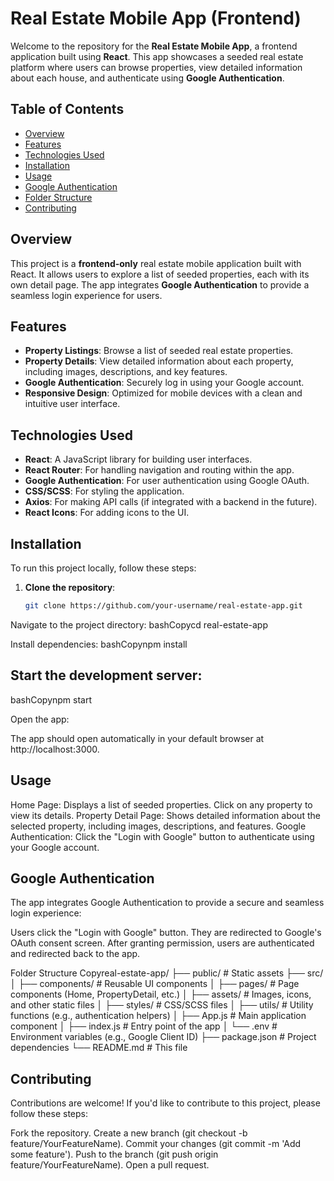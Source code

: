 # Real Estate Mobile App (Frontend)

Welcome to the repository for the **Real Estate Mobile App**, a frontend application built using **React**. This app showcases a seeded real estate platform where users can browse properties, view detailed information about each house, and authenticate using **Google Authentication**.

## Table of Contents

- [Overview](#overview)
- [Features](#features)
- [Technologies Used](#technologies-used)
- [Installation](#installation)
- [Usage](#usage)
- [Google Authentication](#google-authentication)
- [Folder Structure](#folder-structure)
- [Contributing](#contributing)

## Overview

This project is a **frontend-only** real estate mobile application built with React. It allows users to explore a list of seeded properties, each with its own detail page. The app integrates **Google Authentication** to provide a seamless login experience for users.

## Features

- **Property Listings**: Browse a list of seeded real estate properties.
- **Property Details**: View detailed information about each property, including images, descriptions, and key features.
- **Google Authentication**: Securely log in using your Google account.
- **Responsive Design**: Optimized for mobile devices with a clean and intuitive user interface.

## Technologies Used

- **React**: A JavaScript library for building user interfaces.
- **React Router**: For handling navigation and routing within the app.
- **Google Authentication**: For user authentication using Google OAuth.
- **CSS/SCSS**: For styling the application.
- **Axios**: For making API calls (if integrated with a backend in the future).
- **React Icons**: For adding icons to the UI.

## Installation

To run this project locally, follow these steps:

1. **Clone the repository**:
   ```bash
   git clone https://github.com/your-username/real-estate-app.git

Navigate to the project directory:
bashCopycd real-estate-app

Install dependencies:
bashCopynpm install


## Start the development server:
bashCopynpm start

Open the app:

The app should open automatically in your default browser at http://localhost:3000.



## Usage

Home Page: Displays a list of seeded properties. Click on any property to view its details.
Property Detail Page: Shows detailed information about the selected property, including images, descriptions, and features.
Google Authentication: Click the "Login with Google" button to authenticate using your Google account.

## Google Authentication
The app integrates Google Authentication to provide a secure and seamless login experience:

Users click the "Login with Google" button.
They are redirected to Google's OAuth consent screen.
After granting permission, users are authenticated and redirected back to the app.

Folder Structure
Copyreal-estate-app/
├── public/                  # Static assets
├── src/
│   ├── components/          # Reusable UI components
│   ├── pages/               # Page components (Home, PropertyDetail, etc.)
│   ├── assets/              # Images, icons, and other static files
│   ├── styles/              # CSS/SCSS files
│   ├── utils/               # Utility functions (e.g., authentication helpers)
│   ├── App.js               # Main application component
│   ├── index.js             # Entry point of the app
│   └── .env                 # Environment variables (e.g., Google Client ID)
├── package.json             # Project dependencies
└── README.md                # This file

## Contributing
Contributions are welcome! If you'd like to contribute to this project, please follow these steps:

Fork the repository.
Create a new branch (git checkout -b feature/YourFeatureName).
Commit your changes (git commit -m 'Add some feature').
Push to the branch (git push origin feature/YourFeatureName).
Open a pull request.
